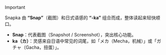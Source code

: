 > [!IMPORTANT]  
> Snapka 由 **“Snap”**（截图）和日式语感的 **“-ka”** 组合而成，整体读起来轻快顺口。
> 
> - **Snap**：代表截图（Snapshot / Screenshot），突出核心功能。
> - **ka（カ）**：灵感来自日语中常见的词尾，如「メカ（Mecha，机械）」或「ガチャ（Gacha，扭蛋）」。
